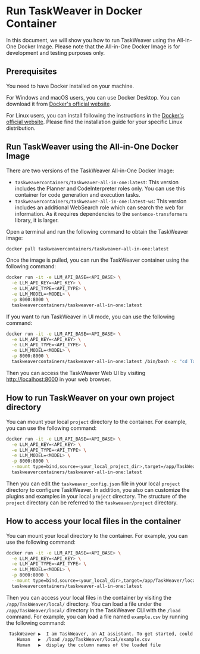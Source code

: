 # Run TaskWeaver in Docker Container

In this document, we will show you how to run TaskWeaver using the All-in-One Docker Image.
Please note that the All-in-One Docker Image is for development and testing purposes only.

## Prerequisites
You need to have Docker installed on your machine. 

For Windows and macOS users, you can use Docker Desktop. You can download it from [Docker's official website](https://www.docker.com/products/docker-desktop).

For Linux users, you can install following the instructions in the [Docker's official website](https://docs.docker.com/engine/install/). 
Please find the installation guide for your specific Linux distribution.

## Run TaskWeaver using the All-in-One Docker Image

There are two versions of the TaskWeaver All-in-One Docker Image:
- `taskweavercontainers/taskweaver-all-in-one:latest`: This version includes the Planner and CodeInterpreter roles only.
You can use this container for code generation and execution tasks.
- `taskweavercontainers/taskweaver-all-in-one:latest-ws`: This version includes an additional WebSearch role which can search the web for information. 
As it requires dependencies to the `sentence-transformers` library, it is larger.

Open a terminal and run the following command to obtain the TaskWeaver image:

```bash
docker pull taskweavercontainers/taskweaver-all-in-one:latest
```

Once the image is pulled, you can run the TaskWeaver container using the following command:

```bash
docker run -it -e LLM_API_BASE=<API_BASE> \
  -e LLM_API_KEY=<API_KEY> \
  -e LLM_API_TYPE=<API_TYPE> \
  -e LLM_MODEL=<MODEL> \
  -p 8000:8000 \
  taskweavercontainers/taskweaver-all-in-one:latest
```

If you want to run TaskWeaver in UI mode, you can use the following command:

```bash
docker run -it -e LLM_API_BASE=<API_BASE> \
  -e LLM_API_KEY=<API_KEY> \
  -e LLM_API_TYPE=<API_TYPE> \
  -e LLM_MODEL=<MODEL> \
  -p 8000:8000 \
  taskweavercontainers/taskweaver-all-in-one:latest /bin/bash -c "cd TaskWeaver/playground/UI/ && chainlit run --host 0.0.0.0 --port 8000 app.py"
```
Then you can access the TaskWeaver Web UI by visiting [http://localhost:8000](http://localhost:8000) in your web browser.

## How to run TaskWeaver on your own project directory
You can mount your local `project` directory to the container. For example, you can use the following command:

```bash
docker run -it -e LLM_API_BASE=<API_BASE> \
  -e LLM_API_KEY=<API_KEY> \
  -e LLM_API_TYPE=<API_TYPE> \
  -e LLM_MODEL=<MODEL> \
  -p 8000:8000 \
  --mount type=bind,source=<your_local_project_dir>,target=/app/TaskWeaver/project/ \
  taskweavercontainers/taskweaver-all-in-one:latest
```
Then you can edit the `taskweaver_config.json` file in your local `project` directory to configure TaskWeaver.
In addition, you also can customize the plugins and examples in your local `project` directory.
The structure of the `project` directory can be referred to the `taskweaver/project` directory.

## How to access your local files in the container
You can mount your local directory to the container. For example, you can use the following command:

```bash
docker run -it -e LLM_API_BASE=<API_BASE> \
  -e LLM_API_KEY=<API_KEY> \
  -e LLM_API_TYPE=<API_TYPE> \
  -e LLM_MODEL=<MODEL> \
  -p 8000:8000 \
  --mount type=bind,source=<your_local_dir>,target=/app/TaskWeaver/local/ \
  taskweavercontainers/taskweaver-all-in-one:latest
```

Then you can access your local files in the container by visiting the `/app/TaskWeaver/local/` directory.
You can load a file under the `/app/TaskWeaver/local/` directory in the TaskWeaver CLI 
with the `/load` command. For example, you can load a file named `example.csv` by running the following command:

```bash
 TaskWeaver ▶  I am TaskWeaver, an AI assistant. To get started, could you please enter your request?
    Human   ▶  /load /app/TaskWeaver/local/example.csv
    Human   ▶  display the column names of the loaded file
```